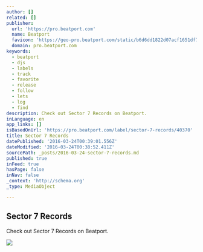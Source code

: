 ```yaml
---
author: []
related: []
publisher:
  url: 'https://pro.beatport.com'
  name: Beatport
  favicon: 'https://geo-pro.beatport.com/static/b6d6dd1822d07acf1651df7af80ced311eebbbf5/images/favicon-16x16.png'
  domain: pro.beatport.com
keywords:
  - beatport
  - djs
  - labels
  - track
  - favorite
  - release
  - follow
  - lets
  - log
  - find
description: Check out Sector 7 Records on Beatport.
inLanguage: en
app_links: []
isBasedOnUrl: 'https://pro.beatport.com/label/sector-7-records/40370'
title: Sector 7 Records
datePublished: '2016-03-24T00:39:01.556Z'
dateModified: '2016-03-24T00:38:52.411Z'
sourcePath: _posts/2016-03-24-sector-7-records.md
published: true
inFeed: true
hasPage: false
inNav: false
_context: 'http://schema.org'
_type: MediaObject

---
```

<article style=""><h1>Sector 7 Records</h1><p>Check out Sector 7 Records on Beatport.</p><img src="https://geo-media.beatport.com/image/9315896.jpg" /></article>